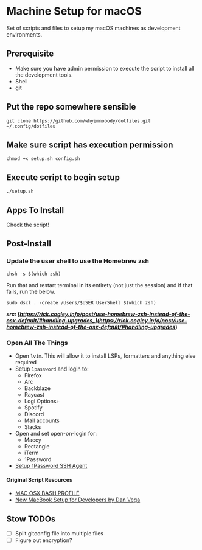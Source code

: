 # **Machine Setup for macOS**

Set of scripts and files to setup my macOS machines as development environments.

## **Prerequisite**

- Make sure you have admin permission to execute the script to install all the
  development tools.
- Shell
- git

## Put the repo somewhere sensible

```shell
git clone https://github.com/whyimnobody/dotfiles.git ~/.config/dotfiles
```

## **Make sure script has execution permission**

```shell
chmod +x setup.sh config.sh
```

## **Execute script to begin setup**

```shell
./setup.sh
```

## Apps To Install

Check the script!

## Post-Install

### Update the user shell to use the Homebrew zsh

```shell
chsh -s $(which zsh)
```

Run that and restart terminal in its entirety (not just the session) and if
that fails, run the below.

```shell
sudo dscl . -create /Users/$USER UserShell $(which zsh)
```

**_src: [https://rick.cogley.info/post/use-homebrew-zsh-instead-of-the-osx-default/#handling-upgrades_](https://rick.cogley.info/post/use-homebrew-zsh-instead-of-the-osx-default/#handling-upgrades_)**

### Open All The Things

- Open `lvim`. This will allow it to install LSPs, formatters and anything else required
- Setup `1password` and login to:
  - Firefox
  - Arc
  - Backblaze
  - Raycast
  - Logi Options+
  - Spotify
  - Discord
  - Mail accounts
  - Slacks
- Open and set open-on-login for:
  - Maccy
  - Rectangle
  - iTerm
  - 1Password
- [Setup 1Password SSH Agent](https://developer.1password.com/docs/ssh/get-started#step-3-turn-on-the-1password-ssh-agent)

#### **Original Script Resources**

- [MAC OSX BASH PROFILE](https://natelandau.com/my-mac-osx-bash_profile/)
- [New MacBook Setup for Developers by Dan Vega](https://dev.to/therealdanvega/new-macbook-setup-for-developers-2nma)

## Stow TODOs

- [ ] Split gitconfig file into multiple files
- [ ] Figure out encryption?
